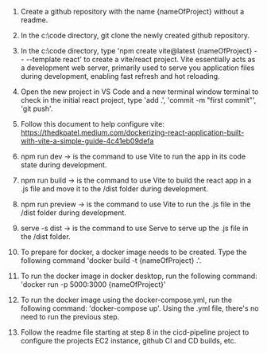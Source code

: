 1. Create a github repository with the name {nameOfProject} without a readme.

2. In the c:\\code directory, git clone the newly created github repository. 

3. In the c:\\code directory, type 'npm create vite@latest {nameOfProject} -- --template react' to create a vite/react project. Vite essentially acts as a development web server, primarily used to serve you application files during development, enabling fast refresh and hot reloading.

4. Open the new project in VS Code and a new terminal window terminal to check in the initial react project, type 'add .', 'commit -m "first commit"', 'git push'.

5. Follow this document to help configure vite: https://thedkpatel.medium.com/dockerizing-react-application-built-with-vite-a-simple-guide-4c41eb09defa

6. npm run dev -> is the command to use Vite to run the app in its code state during development.
7. npm run build -> is the command to use Vite to build the react app in a .js file and move it to the /dist folder during development.
8. npm run preview -> is the command to use Vite to run the .js file in the /dist folder during development.
9. serve -s dist -> is the command to use Serve to serve up the .js file in the /dist folder. 

10. To prepare for docker, a docker image needs to be created.  Type the following command 'docker build -t {nameOfProject} .'.  

11. To run the docker image in docker desktop, run the following command: 'docker run -p 5000:3000 {nameOfProject}'

12. To run the docker image using the docker-compose.yml, run the following command: 'docker-compose up'.  Using the .yml file, there's no need to run the previous step.  

13. Follow the readme file starting at step 8 in the cicd-pipeline project to configure the projects EC2 instance, github CI and CD builds, etc.




